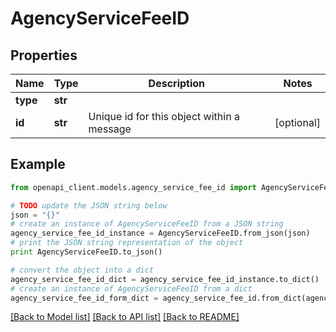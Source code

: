 # AgencyServiceFeeID


## Properties
Name | Type | Description | Notes
------------ | ------------- | ------------- | -------------
**type** | **str** |  | 
**id** | **str** | Unique id for this object within a message | [optional] 

## Example

```python
from openapi_client.models.agency_service_fee_id import AgencyServiceFeeID

# TODO update the JSON string below
json = "{}"
# create an instance of AgencyServiceFeeID from a JSON string
agency_service_fee_id_instance = AgencyServiceFeeID.from_json(json)
# print the JSON string representation of the object
print AgencyServiceFeeID.to_json()

# convert the object into a dict
agency_service_fee_id_dict = agency_service_fee_id_instance.to_dict()
# create an instance of AgencyServiceFeeID from a dict
agency_service_fee_id_form_dict = agency_service_fee_id.from_dict(agency_service_fee_id_dict)
```
[[Back to Model list]](../README.md#documentation-for-models) [[Back to API list]](../README.md#documentation-for-api-endpoints) [[Back to README]](../README.md)


